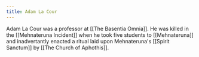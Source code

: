 ```yaml
---
title: Adam La Cour
---
```


Adam La Cour was a professor at [[The Basentia Omnia]]. He was killed in the [[Mehnateruna Incident]] when he took five students to [[Mehnateruna]] and inadvertantly enacted a ritual laid upon Mehnateruna's [[Spirit Sanctum]] by [[The Church of Aphothis]].